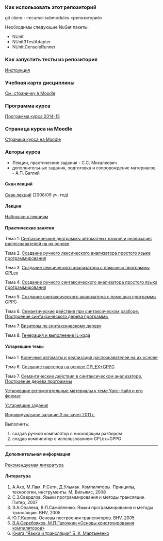 ### Как использовать этот репозиторий

git clone --recurse-submodules <репозиторий> 

Необходимы следующие NuGet пакеты:

* NUnit
* NUnit3TestAdapter
* NUnit.ConsoleRunner

### Как запустить тесты из репозитория

[Инструкция](https://github.com/czen/MMCS_CS311/wiki/Как-запустить-тесты-из-репозитория)

### Учебная карта дисциплины

[См. страничку в Moodle](http://edu.mmcs.sfedu.ru/course/view.php?id=194)

### Программа курса

[Программа курса 2014-15](http://it.mmcs.sfedu.ru/docs/Miks/MPC/ProgrMPC2014-15.pdf)

### Страница курса на Moodle

[Страница курса на Moodle](http://edu.mmcs.sfedu.ru/course/view.php?id=194)

### Авторы курса

* Лекции, практические задания - С.С. Михалкович
* дополнительные задания, подготовка и сопровождение материалов - А.П. Баглий

#### Скан лекций

[Скан лекций](http://it.mmcs.sfedu.ru/files?func=fileinfo&id=1937) (2008/09 уч. год)

#### Лекции

[Наброски к лекциям](../../wiki/Наброски_к_лекциям_"Методы_построения_компиляторов" "wikilink")

#### Практические занятия

Тема 1. [Синтаксические диаграммы автоматных языков и реализация распознавателей на их основе](../../wiki/Синтаксические_диаграммы_автоматных_языков_и_реализация_распознавателей_на_их_основе "wikilink")

Тема 2. [ Создание ручного лексического анализатора простого языка программирования](../../wiki/Создание_лексического_анализатора_простого_языка_программирования "wikilink")

Тема 3. [Создание лексического анализатора с помощью программы GPLex](../../wiki/Создание_лексического_анализатора_с_помощью_программы_GPLex "wikilink")

Тема 4. [ Создание ручного синтаксического анализатора простого языка программирования](../../wiki/Создание_синтаксического_анализатора_простого_языка_программирования "wikilink")

Тема 5. [Создание синтаксического анализатора с помощью программы GPPG](../../wiki/Создание_синтаксического_анализатора_с_помощью_программы_GPPG "wikilink")

Тема 6. [Семантические действия при синтаксическом разборе. Построение синтаксического дерева программы](../../wiki/Семантические_действия_при_синтаксическом_разборе._Построение_синтаксического_дерева_программы "wikilink")

Тема 7. [Визиторы по синтаксическому дереву](../../wiki/Визиторы_по_синтаксическому_дереву "wikilink")

Тема 8. [Генерация и выполнение IL-кода](../../wiki/Генерация_и_выполнение_IL-кода "wikilink")

#### Устаревшие темы

Тема 1. [Конечные автоматы и реализация распознавателей на их основе](../../wiki/Конечные_автоматы_и_реализация_распознавателей_на_их_основе "wikilink")

Тема 6. [Создание парсеров на основе GPLEX+GPPG](../../wiki/Создание_парсеров_на_основе_GPLEX+GPPG "wikilink")

Тема 7. [Семантические действия в синтаксическом анализаторе. Построение дерева программы](../../wiki/Семантические_действия_в_синтаксическом_анализаторе._Построение_дерева_программы "wikilink")

[Устаревшие вспомогательные материалы к теме Yacc-файл и его формат](../../wiki/Занятие_4_по_курсу_МПК "wikilink")

[Устаревшие задания](http://pascalabc.net/wiki/index.php/GPLex_%2B_GPPG)

[ Индивидуальное задание 3 на зачет 2011 г.](../../wiki/Задания_на_зачет_2011 "wikilink")

Выполнить:

1.  создав ручной компилятор с нисходящим разбором
2.  создав компилятор с использованием GPLex+GPPG

------------------------------------------------------------------------

#### Дополнительная информация

[Рекомендуемая литература](http://it.mmcs.sfedu.ru/wiki/Рекомендуемая_литература#.D0.9C.D0.B5.D1.82.D0.BE.D0.B4.D1.8B_.D0.BF.D0.BE.D1.81.D1.82.D1.80.D0.BE.D0.B5.D0.BD.D0.B8.D1.8F_.D0.BA.D0.BE.D0.BC.D0.BF.D0.B8.D0.BB.D1.8F.D1.82.D0.BE.D1.80.D0.BE.D0.B2)

#### Литература

1.  А.Ахо, М.Лам, Р.Сети, Д.Ульман. Компиляторы. Принципы, технологии, инструменты. М, Вильямс, 2008
2.  С.З.Свердлов. Языки программирования и методы трансляции. Питер, 2007
3.  Э.А.Опалева, В.П.Самойленко. Языки программирования и методы трансляции. BHV, 2005
4.  Ю.Г.Карпов. Основы построения трансляторов. BHV, 2005
5.  [В.А.Серебряков, М.П.Галочкин «Основы конструирования компиляторов»](http://citforum.ru/programming/theory/serebryakov/)
6.  [Книга “Языки и трансляции” Б. К. Мартыненко](http://www.math.spbu.ru/user/mbk/ЯЗЫКИ_И_ТРАНСЛЯЦИИ(изд.2)/Reference.htm)


